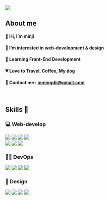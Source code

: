 <img src="https://capsule-render.vercel.app/api?type=transparent&color=timeAuto&height=110&section=header&text=Hi,%20I'm%20minji%20😎&fontAlignY=45&animation=twinkling&fontSize=40&desc=Front-end%20developer&descSize=15&descAlign=45&descAlignY=73" />


<div align="left">
  
## About me 

#### 👋 Hi, I’m minji 
#### 👀 I’m interested in web-development & design
#### 🌱 Learning Front-End Development
#### 💗 Love to Travel, Coffee, My dog 
#### 💌 Contact me : jomingdii@gmail.com

<br>

## Skills 📝
  
  ### 💻 Web-develop

  <div>
    <img src="https://img.shields.io/badge/HTML-E34F26?style=flat-square&logo=html5&logoColor=white"/>
    <img src="https://img.shields.io/badge/CSS3-1572B6?style=flat-square&logo=css3&logoColor=white"/>
    <img src="https://img.shields.io/badge/JavaScript-F7DF1E?style=flat-square&logo=JavaScript&logoColor=white"/>
    <img src="https://img.shields.io/badge/React-61DAFB?style=flat-square&logo=react&logoColor=white"/>
  </div>
  <div>
    <img src="https://img.shields.io/badge/Tailwind CSS-06B6D4?style=flat-square&logo=Tailwind CSS&logoColor=white"/>
    <img src="https://img.shields.io/badge/Bootstrap-7952B3?style=flat-square&logo=bootstrap&logoColor=white"/>
    <img src="https://img.shields.io/badge/Sass-CC6699?style=flat-square&logo=sass&logoColor=white"/>
  </div>

  ### 🙋‍♀️ DevOps

  <div>
    <img src="https://img.shields.io/badge/GitHub-181717?style=flat-square&logo=github&logoColor=white"/>
    <img src="https://img.shields.io/badge/Discord-5865F2?style=flat-square&logo=discord&logoColor=white"/>
    <img src="https://img.shields.io/badge/Slack-4A154B?style=flat-square&logo=slack&logoColor=white"/>
    <img src="https://img.shields.io/badge/Notion-000000?style=flat-square&logo=notion&logoColor=white"/>
  </div>

  ### 🎨 Design

  <div>
    <img src="https://img.shields.io/badge/Adobe Photoshop-31A8FF?style=flat-square&logo=adobephotoshop&logoColor=white"/>
    <img src="https://img.shields.io/badge/Adobe Illustrator-FF9A00?style=flat-square&logo=adobeillustrator&logoColor=white"/>
    <img src="https://img.shields.io/badge/Rhinoceros-801010?style=flat-square&logo=rhinoceros&logoColor=white"/>
    <img src="https://img.shields.io/badge/Keyshot-1A52C2?style=flat-square&logo=Keyshot&logoColor=white"/>
  </div>
</div>
